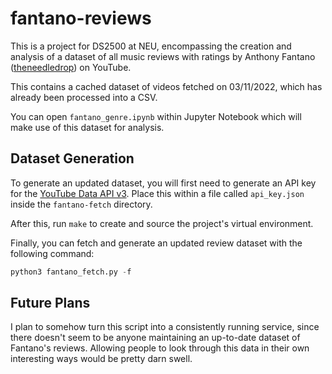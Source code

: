 # fantano-reviews

This is a project for DS2500 at NEU, encompassing the creation and analysis of a dataset of all
music reviews with ratings by Anthony Fantano
([theneedledrop](https://www.youtube.com/user/theneedledrop)) on YouTube.

This contains a cached dataset of videos fetched on 03/11/2022, which has already been processed
into a CSV.

You can open `fantano_genre.ipynb` within Jupyter Notebook which will make use of this dataset
for analysis.

## Dataset Generation

To generate an updated dataset, you will first need to generate an API key for the [YouTube Data
API v3](https://cloud.google.com/docs/authentication/api-keys?authuser=1). Place this within a file
called `api_key.json` inside the `fantano-fetch` directory.

After this, run `make` to create and source the project's virtual environment.

Finally, you can fetch and generate an updated review dataset with the following command:

```python
python3 fantano_fetch.py -f
```

## Future Plans

I plan to somehow turn this script into a consistently running service, since there doesn't seem to be anyone maintaining an up-to-date dataset of Fantano's reviews. Allowing people to look through this data in their own interesting ways would be pretty darn swell.
